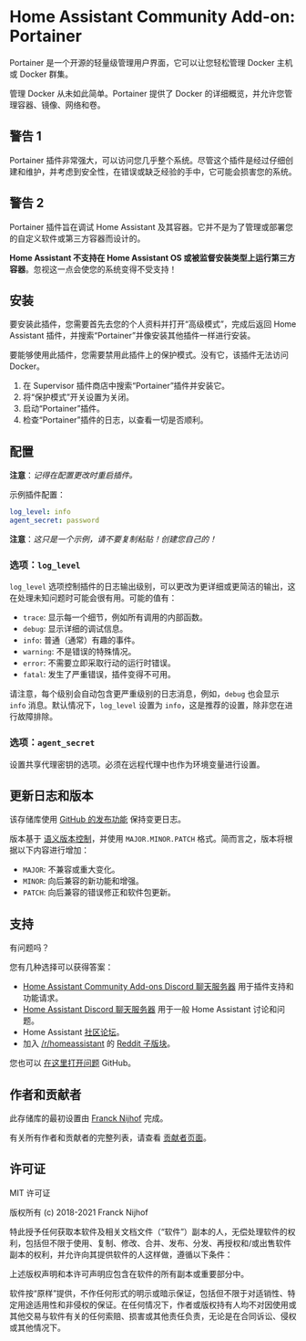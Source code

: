 # Home Assistant Community Add-on: Portainer

Portainer 是一个开源的轻量级管理用户界面，它可以让您轻松管理 Docker 主机或 Docker 群集。

管理 Docker 从未如此简单。Portainer 提供了 Docker 的详细概览，并允许您管理容器、镜像、网络和卷。

## 警告 1

Portainer 插件非常强大，可以访问您几乎整个系统。尽管这个插件是经过仔细创建和维护，并考虑到安全性，在错误或缺乏经验的手中，它可能会损害您的系统。

## 警告 2

Portainer 插件旨在调试 Home Assistant 及其容器。它并不是为了管理或部署您的自定义软件或第三方容器而设计的。

**Home Assistant 不支持在 Home Assistant OS 或被监督安装类型上运行第三方容器**。忽视这一点会使您的系统变得不受支持！

## 安装

要安装此插件，您需要首先去您的个人资料并打开“高级模式”，完成后返回 Home Assistant 插件，并搜索“Portainer”并像安装其他插件一样进行安装。

要能够使用此插件，您需要禁用此插件上的保护模式。没有它，该插件无法访问 Docker。

1. 在 Supervisor 插件商店中搜索“Portainer”插件并安装它。
1. 将“保护模式”开关设置为关闭。
1. 启动“Portainer”插件。
1. 检查“Portainer”插件的日志，以查看一切是否顺利。

## 配置

**注意**：_记得在配置更改时重启插件。_

示例插件配置：

```yaml
log_level: info
agent_secret: password
```

**注意**：_这只是一个示例，请不要复制粘贴！创建您自己的！_

### 选项：`log_level`

`log_level` 选项控制插件的日志输出级别，可以更改为更详细或更简洁的输出，这在处理未知问题时可能会很有用。可能的值有：

- `trace`: 显示每一个细节，例如所有调用的内部函数。
- `debug`: 显示详细的调试信息。
- `info`: 普通（通常）有趣的事件。
- `warning`: 不是错误的特殊情况。
- `error`: 不需要立即采取行动的运行时错误。
- `fatal`: 发生了严重错误，插件变得不可用。

请注意，每个级别会自动包含更严重级别的日志消息，例如，`debug` 也会显示 `info` 消息。默认情况下，`log_level` 设置为 `info`，这是推荐的设置，除非您在进行故障排除。

### 选项：`agent_secret`

设置共享代理密钥的选项。必须在远程代理中也作为环境变量进行设置。

## 更新日志和版本

该存储库使用 [GitHub 的发布功能][releases] 保持变更日志。

版本基于 [语义版本控制][semver]，并使用 `MAJOR.MINOR.PATCH` 格式。简而言之，版本将根据以下内容进行增加：

- `MAJOR`: 不兼容或重大变化。
- `MINOR`: 向后兼容的新功能和增强。
- `PATCH`: 向后兼容的错误修正和软件包更新。

## 支持

有问题吗？

您有几种选择可以获得答案：

- [Home Assistant Community Add-ons Discord 聊天服务器][discord] 用于插件支持和功能请求。
- [Home Assistant Discord 聊天服务器][discord-ha] 用于一般 Home Assistant 讨论和问题。
- Home Assistant [社区论坛][forum]。
- 加入 [/r/homeassistant][reddit] 的 [Reddit 子版块][reddit]。

您也可以 [在这里打开问题][issue] GitHub。

## 作者和贡献者

此存储库的最初设置由 [Franck Nijhof][frenck] 完成。

有关所有作者和贡献者的完整列表，请查看 [贡献者页面][contributors]。

## 许可证

MIT 许可证

版权所有 (c) 2018-2021 Franck Nijhof

特此授予任何获取本软件及相关文档文件（“软件”）副本的人，无偿处理软件的权利，包括但不限于使用、复制、修改、合并、发布、分发、再授权和/或出售软件副本的权利，并允许向其提供软件的人这样做，遵循以下条件：

上述版权声明和本许可声明应包含在软件的所有副本或重要部分中。

软件按“原样”提供，不作任何形式的明示或暗示保证，包括但不限于对适销性、特定用途适用性和非侵权的保证。在任何情况下，作者或版权持有人均不对因使用或其他交易与软件有关的任何索赔、损害或其他责任负责，无论是在合同诉讼、侵权或其他情况下。

[contributors]: https://github.com/hassio-addons/addon-portainer/graphs/contributors
[discord-ha]: https://discord.gg/c5DvZ4e
[discord]: https://discord.me/hassioaddons
[forum]: https://community.home-assistant.io/t/home-assistant-community-add-on-portainer/68836?u=frenck
[frenck]: https://github.com/frenck
[issue]: https://github.com/hassio-addons/addon-portainer/issues
[reddit]: https://reddit.com/r/homeassistant
[releases]: https://github.com/hassio-addons/addon-portainer/releases
[semver]: http://semver.org/spec/v2.0.0.htm
